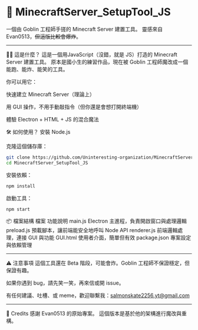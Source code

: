 # 🧰 MinecraftServer_SetupTool_JS
一個由 Goblin 工程師手搓的 Minecraft Server 建置工具。 靈感來自 Evan0513，~~但這版比較會爆炸~~。

---

🧙‍♂️ 這是什麼？
這是一個用JavaScript（沒錯，就是 JS）打造的 Minecraft Server 建置工具。 原本是國小生的練習作品，現在被 Goblin 工程師魔改成一個能跑、能炸、能笑的工具。

你可以用它：

快速建立 Minecraft Server（理論上）

用 GUI 操作，不用手動敲指令（但你還是會想打開終端機）

體驗 Electron + HTML + JS 的混合魔法

🛠️ 如何使用？
安裝 Node.js

克隆這個儲存庫：

```bash 
git clone https://github.com/Uninteresting-organization/MinecraftServer_SetupTool_JS.git
cd MinecraftServer_SetupTool_JS
```
安裝依賴：

```bash
npm install
```
啟動工具：

```bash
npm start
```
📦 檔案結構
檔案	          功能說明
main.js	      Electron 主進程，負責開啟窗口與處理邏輯
preload.js	  預載腳本，讓前端能安全地呼叫 Node API
renderer.js	  前端邏輯處理，連接 GUI 與功能
GUI.html	    使用者介面，簡單但有效
package.json	專案設定與依賴管理

---

⚠️ 注意事項
這個工具還在 Beta 階段，可能會炸。Goblin 工程師不保證穩定，但保證有趣。

如果你遇到 bug，請先笑一笑，再來信或開 issue。

有任何建議、吐槽、或 meme，歡迎聯繫我：salmonskate2256.yt@gmail.com

---

🧠 Credits
感謝 Evan0513 的原始專案。 這個版本是基於他的架構進行魔改與重構。
